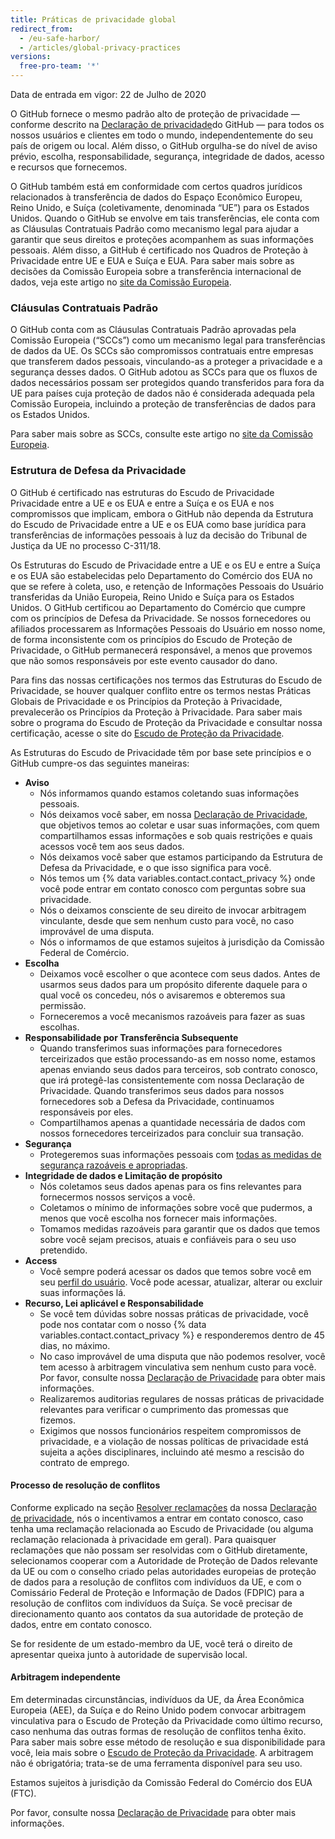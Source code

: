 ```yaml
---
title: Práticas de privacidade global
redirect_from:
  - /eu-safe-harbor/
  - /articles/global-privacy-practices
versions:
  free-pro-team: '*'
---
```


Data de entrada em vigor: 22 de Julho de 2020

O GitHub fornece o mesmo padrão alto de proteção de privacidade — conforme descrito na [Declaração de privacidade](/github/site-policy/github-privacy-statement#githubs-global-privacy-practices)do GitHub — para todos os nossos usuários e clientes em todo o mundo, independentemente do seu país de origem ou local. Além disso, o GitHub orgulha-se do nível de aviso prévio, escolha, responsabilidade, segurança, integridade de dados, acesso e recursos que fornecemos.

O GitHub também está em conformidade com certos quadros jurídicos relacionados à transferência de dados do Espaço Econômico Europeu, Reino Unido, e Suíça (coletivamente, denominada “UE”) para os Estados Unidos. Quando o GitHub se envolve em tais transferências, ele conta com as Cláusulas Contratuais Padrão como mecanismo legal para ajudar a garantir que seus direitos e proteções acompanhem as suas informações pessoais. Além disso, a GitHub é certificado nos Quadros de Proteção à Privacidade entre UE e EUA e Suíça e EUA. Para saber mais sobre as decisões da Comissão Europeia sobre a transferência internacional de dados, veja este artigo no [site da Comissão Europeia](https://ec.europa.eu/info/law/law-topic/data-protection/international-dimension-data-protection_en).

### Cláusulas Contratuais Padrão

O GitHub conta com as Cláusulas Contratuais Padrão aprovadas pela Comissão Europeia (“SCCs”) como um mecanismo legal para transferências de dados da UE. Os SCCs são compromissos contratuais entre empresas que transferem dados pessoais, vinculando-as a proteger a privacidade e a segurança desses dados. O GitHub adotou as SCCs para que os fluxos de dados necessários possam ser protegidos quando transferidos para fora da UE para países cuja proteção de dados não é considerada adequada pela Comissão Europeia, incluindo a proteção de transferências de dados para os Estados Unidos.

Para saber mais sobre as SCCs, consulte este artigo no [site da Comissão Europeia](https://ec.europa.eu/info/law/law-topic/data-protection/international-dimension-data-protection/standard-contractual-clauses-scc_en).

### Estrutura de Defesa da Privacidade

O GitHub é certificado nas estruturas do Escudo de Privacidade Privacidade entre a UE e os EUA e entre a Suíça e os EUA e nos compromissos que implicam, embora o GitHub não dependa da Estrutura do Escudo de Privacidade entre a UE e os EUA como base jurídica para transferências de informações pessoais à luz da decisão do Tribunal de Justiça da UE no processo C-311/18.

Os Estruturas do Escudo de Privacidade entre a UE e os EU e entre a Suíça e os EUA são estabelecidas pelo Departamento do Comércio dos EUA no que se refere à coleta, uso, e retenção de Informações Pessoais do Usuário transferidas da União Europeia, Reino Unido e Suíça para os Estados Unidos. O GitHub certificou ao Departamento do Comércio que cumpre com os princípios de Defesa da Privacidade. Se nossos fornecedores ou afiliados processarem as Informações Pessoais do Usuário em nosso nome, de forma inconsistente com os princípios do Escudo de Proteção de Privacidade, o GitHub permanecerá responsável, a menos que provemos que não somos responsáveis por este evento causador do dano.

Para fins das nossas certificações nos termos das Estruturas do Escudo de Privacidade, se houver qualquer conflito entre os termos nestas Práticas Globais de Privacidade e os Princípios da Proteção à Privacidade, prevalecerão os Princípios da Proteção à Privacidade. Para saber mais sobre o programa do Escudo de Proteção da Privacidade e consultar nossa certificação, acesse o site do [Escudo de Proteção da Privacidade](https://www.privacyshield.gov/).

As Estruturas do Escudo de Privacidade têm por base sete princípios e o GitHub cumpre-os das seguintes maneiras:

- **Aviso**
  - Nós informamos quando estamos coletando suas informações pessoais.
  - Nós deixamos você saber, em nossa [Declaração de Privacidade](/articles/github-privacy-statement/), que objetivos temos ao coletar e usar suas informações, com quem compartilhamos essas informações e sob quais restrições e quais acessos você tem aos seus dados.
  - Nós deixamos você saber que estamos participando da Estrutura de Defesa da Privacidade, e o que isso significa para você.
  - Nós temos um {% data variables.contact.contact_privacy %} onde você pode entrar em contato conosco com perguntas sobre sua privacidade.
  - Nós o deixamos consciente de seu direito de invocar arbitragem vinculante, desde que sem nenhum custo para você, no caso improvável de uma disputa.
  - Nós o informamos de que estamos sujeitos à jurisdição da Comissão Federal de Comércio.
- **Escolha**
  - Deixamos você escolher o que acontece com seus dados. Antes de usarmos seus dados para um propósito diferente daquele para o qual você os concedeu, nós o avisaremos e obteremos sua permissão.
  - Forneceremos a você mecanismos razoáveis para fazer as suas escolhas.
- **Responsabilidade por Transferência Subsequente**
  - Quando transferimos suas informações para fornecedores terceirizados que estão processando-as em nosso nome, estamos apenas enviando seus dados para terceiros, sob contrato conosco, que irá protegê-las consistentemente com nossa Declaração de Privacidade. Quando transferimos seus dados para nossos fornecedores sob a Defesa da Privacidade, continuamos responsáveis por eles.
  - Compartilhamos apenas a quantidade necessária de dados com nossos fornecedores terceirizados para concluir sua transação.
- **Segurança**
  - Protegeremos suas informações pessoais com [todas as medidas de segurança razoáveis e apropriadas](https://github.com/security).
- **Integridade de dados e Limitação de propósito**
  - Nós coletamos seus dados apenas para os fins relevantes para fornecermos nossos serviços a você.
  - Coletamos o mínimo de informações sobre você que pudermos, a menos que você escolha nos fornecer mais informações.
  - Tomamos medidas razoáveis para garantir que os dados que temos sobre você sejam precisos, atuais e confiáveis para o seu uso pretendido.
- **Access**
  - Você sempre poderá acessar os dados que temos sobre você em seu [perfil do usuário](https://github.com/settings/profile). Você pode acessar, atualizar, alterar ou excluir suas informações lá.
- **Recurso, Lei aplicável e Responsabilidade**
  - Se você tem dúvidas sobre nossas práticas de privacidade, você pode nos contatar com o nosso {% data variables.contact.contact_privacy %} e responderemos dentro de 45 dias, no máximo.
  - No caso improvável de uma disputa que não podemos resolver, você tem acesso à arbitragem vinculativa sem nenhum custo para você. Por favor, consulte nossa [Declaração de Privacidade](/articles/github-privacy-statement/) para obter mais informações.
  - Realizaremos auditorias regulares de nossas práticas de privacidade relevantes para verificar o cumprimento das promessas que fizemos.
  - Exigimos que nossos funcionários respeitem compromissos de privacidade, e a violação de nossas políticas de privacidade está sujeita a ações disciplinares, incluindo até mesmo a rescisão do contrato de emprego.


#### Processo de resolução de conflitos

Conforme explicado na seção [Resolver reclamações](/github/site-policy/github-privacy-statement#resolving-complaints) da nossa [Declaração de privacidade](/github/site-policy/github-privacy-statement), nós o incentivamos a entrar em contato conosco, caso tenha uma reclamação relacionada ao Escudo de Privacidade (ou alguma reclamação relacionada à privacidade em geral). Para quaisquer reclamações que não possam ser resolvidas com o GitHub diretamente, selecionamos cooperar com a Autoridade de Proteção de Dados relevante da UE ou com o conselho criado pelas autoridades europeias de proteção de dados para a resolução de conflitos com indivíduos da UE, e com o Comissário Federal de Proteção e Informação de Dados (FDPIC) para a resolução de conflitos com indivíduos da Suíça. Se você precisar de direcionamento quanto aos contatos da sua autoridade de proteção de dados, entre em contato conosco.

Se for residente de um estado-membro da UE, você terá o direito de apresentar queixa junto à autoridade de supervisão local.

#### Arbitragem independente

Em determinadas circunstâncias, indivíduos da UE, da Área Econômica Europeia (AEE), da Suíça e do Reino Unido podem convocar arbitragem vinculativa para o Escudo de Proteção da Privacidade como último recurso, caso nenhuma das outras formas de resolução de conflitos tenha êxito. Para saber mais sobre esse método de resolução e sua disponibilidade para você, leia mais sobre o [Escudo de Proteção da Privacidade](https://www.privacyshield.gov/article?id=ANNEX-I-introduction). A arbitragem não é obrigatória; trata-se de uma ferramenta disponível para seu uso.

Estamos sujeitos à jurisdição da Comissão Federal do Comércio dos EUA (FTC).

Por favor, consulte nossa [Declaração de Privacidade](/articles/github-privacy-statement/) para obter mais informações.
